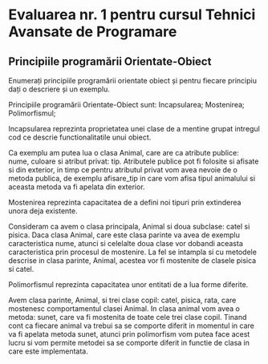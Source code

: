 # Evaluarea nr. 1 pentru cursul Tehnici Avansate de Programare #

## Principiile programării Orientate-Obiect ##
Enumerați principiile programării orientate obiect și pentru fiecare principiu dați o descriere și un exemplu.


Principiile programării Orientate-Obiect sunt:
Incapsularea;
Mostenirea;
Polimorfismul;

Incapsularea reprezinta proprietatea unei clase de a mentine grupat intregul cod ce descrie functionalitatile unui obiect.

Ca exemplu am putea lua o clasa Animal, care are ca atribute publice: nume, culoare  si atribut privat: tip. Atributele publice pot fi folosite si afisate si din exterior, in timp ce pentru atributul privat vom avea nevoie de o metoda publica, de exemplu afisare_tip in care vom afisa tipul animalului si aceasta metoda va fi apelata din exterior.

Mostenirea reprezinta capacitatea de a defini noi tipuri prin extinderea unora deja existente.

Consideram ca avem o clasa principala, Animal si doua subclase: catel si pisica. Daca clasa Animal, care este clasa parinte va avea de exemplu caracteristica nume, atunci si celelalte doua clase vor dobandi aceasta caracteristica prin procesul de mostenire. La fel se intampla si cu metodele descrise in clasa parinte, Animal, acestea vor fi mostenite de clasele pisica si catel.

Polimorfismul reprezinta capacitatea unor entitati de a lua forme diferite.

Avem clasa parinte, Animal, si trei clase copil: catel, pisica, rata, care mostenesc comportamentul clasei Animal. In clasa animal vom avea o metoda: sunet, care va fi mostenita de toate cele trei clase copil. Tinand cont ca fiecare animal va trebui sa se comporte diferit in momentul in care va fi apelata metoda sunet, atunci prin polimorfism vom putea face acest lucru si vom permite metodei sa se comporte diferit in functie de clasa in care este implementata.